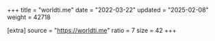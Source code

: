 +++
title = "worldti.me"
date = "2022-03-22"
updated = "2025-02-08"
weight = 42718

[extra]
source = "https://worldti.me"
ratio = 7
size = 42
+++
